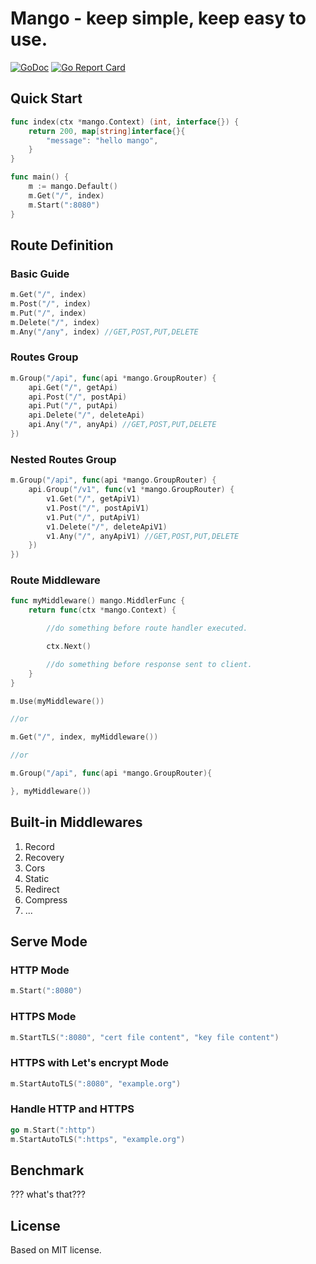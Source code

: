 # Mango - keep simple, keep easy to use.
[![GoDoc](https://godoc.org/github.com/go-mango/mango?status.svg)](https://godoc.org/github.com/go-mango/mango)
[![Go Report Card](https://goreportcard.com/badge/github.com/go-mango/mango)](https://goreportcard.com/report/github.com/go-mango/mango)

## Quick Start

```go
func index(ctx *mango.Context) (int, interface{}) {
	return 200, map[string]interface{}{
		"message": "hello mango",
	}
}

func main() {
	m := mango.Default()
	m.Get("/", index)
	m.Start(":8080")
}
```

## Route Definition

### Basic Guide

```go
m.Get("/", index)
m.Post("/", index)
m.Put("/", index)
m.Delete("/", index)
m.Any("/any", index) //GET,POST,PUT,DELETE
```

### Routes Group

```go
m.Group("/api", func(api *mango.GroupRouter) {
	api.Get("/", getApi)
	api.Post("/", postApi)
	api.Put("/", putApi)
	api.Delete("/", deleteApi)
	api.Any("/", anyApi) //GET,POST,PUT,DELETE
})
```

### Nested Routes Group

```go
m.Group("/api", func(api *mango.GroupRouter) {
	api.Group("/v1", func(v1 *mango.GroupRouter) {
		v1.Get("/", getApiV1)
		v1.Post("/", postApiV1)
		v1.Put("/", putApiV1)
		v1.Delete("/", deleteApiV1)
		v1.Any("/", anyApiV1) //GET,POST,PUT,DELETE
	})
})
```

### Route Middleware

```go
func myMiddleware() mango.MiddlerFunc {
	return func(ctx *mango.Context) {

		//do something before route handler executed.

		ctx.Next()

		//do something before response sent to client.
	}
}

m.Use(myMiddleware())

//or

m.Get("/", index, myMiddleware())

//or

m.Group("/api", func(api *mango.GroupRouter){

}, myMiddleware())
```

## Built-in Middlewares

1. Record
2. Recovery
3. Cors
4. Static
5. Redirect
6. Compress
7. ...

## Serve Mode

### HTTP Mode

```go
m.Start(":8080")
```

### HTTPS Mode

```go
m.StartTLS(":8080", "cert file content", "key file content")
```

### HTTPS with Let's encrypt Mode

```go
m.StartAutoTLS(":8080", "example.org")
```

### Handle HTTP and HTTPS

```go
go m.Start(":http")
m.StartAutoTLS(":https", "example.org")
```

## Benchmark
??? what's that???

## License
Based on MIT license.